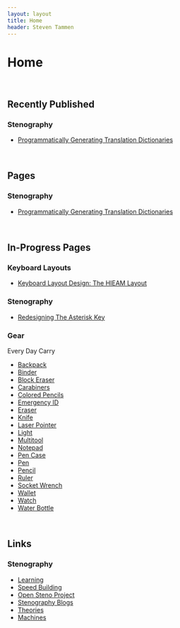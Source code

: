 ```yaml
---
layout: layout
title: Home
header: Steven Tammen
---
```


<h1 class="center"> Home </h1>

<br/>

## Recently Published

### Stenography

- [Programmatically Generating Translation Dictionaries](http://steventammen.com/stenography/dictionary-generator/)

<br/>

## Pages

### Stenography

- [Programmatically Generating Translation Dictionaries](http://steventammen.com/stenography/dictionary-generator/)

<br/>

## In-Progress Pages

### Keyboard Layouts

- [Keyboard Layout Design: The HIEAM Layout](https://steventammen.com/keyboard-layouts/hieam/)

### Stenography

- [Redesigning The Asterisk Key](https://steventammen.com/stenography/redesigning-the-asterisk-key/)

### Gear

Every Day Carry

- [Backpack](https://steventammen.com/gear/every-day-carry/backpack/)
- [Binder](https://steventammen.com/gear/every-day-carry/binder/)
- [Block Eraser](https://steventammen.com/gear/every-day-carry/block-eraser/)
- [Carabiners](https://steventammen.com/gear/every-day-carry/carabiners/)
- [Colored Pencils](https://steventammen.com/gear/every-day-carry/colored-pencils/)
- [Emergency ID](https://steventammen.com/gear/every-day-carry/emergency-id/)
- [Eraser](https://steventammen.com/gear/every-day-carry/eraser/)
- [Knife](https://steventammen.com/gear/every-day-carry/knife/)
- [Laser Pointer](https://steventammen.com/gear/every-day-carry/laser-pointer/)
- [Light](https://steventammen.com/gear/every-day-carry/light/)
- [Multitool](https://steventammen.com/gear/every-day-carry/multitool/)
- [Notepad](https://steventammen.com/gear/every-day-carry/notepad/)
- [Pen Case](https://steventammen.com/gear/every-day-carry/pen-case/)
- [Pen](https://steventammen.com/gear/every-day-carry/pen/)
- [Pencil](https://steventammen.com/gear/every-day-carry/pencil/)
- [Ruler](https://steventammen.com/gear/every-day-carry/ruler/)
- [Socket Wrench](https://steventammen.com/gear/every-day-carry/socket-wrench/)
- [Wallet](https://steventammen.com/gear/every-day-carry/wallet/)
- [Watch](https://steventammen.com/gear/every-day-carry/watch/)
- [Water Bottle](https://steventammen.com/gear/every-day-carry/water-bottle/)

<br/>

## Links

### Stenography

- [Learning](http://steventammen.com/stenography/links/learning/)
- [Speed Building](http://steventammen.com/stenography/links/speed-building/)
- [Open Steno Project](http://steventammen.com/stenography/links/open-steno-project/)
- [Stenography Blogs](http://steventammen.com/stenography/links/stenography-blogs/)
- [Theories](http://steventammen.com/stenography/links/theories/)
- [Machines](http://steventammen.com/stenography/links/machines/)
